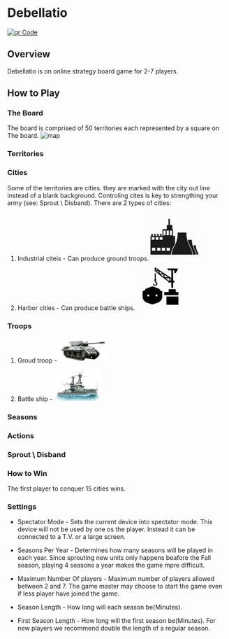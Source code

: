 # Debellatio


[![qr Code](https://www.amitkohn.com/resources/debellatio.png)](https://debellatio-online.herokuapp.com)

## Overview
Debellatio is on online strategy board game for 2-7 players.

## How to Play

### The Board
The board is comprised of 50 territories each represented by a square on The board.
![map](readme/map.jpg)

### Territories


### Cities

Some of the territories are cities. they are marked with the city out line instead of a blank background.
Controling cites is key to strengthing your army (see: Sprout \ Disband).
There are 2 types of cities:
1. Industrial citeis - Can produce ground troops.
![capital](readme/capital.jpg)
2. Harbor cities - Can produce battle ships.
![port](readme/port.jpg)

### Troops
1. Groud troop - ![troop](readme/tank.jpg)

2. Battle ship - ![ship](readme/ship.jpg)

### Seasons

### Actions

### Sprout \ Disband

### How to Win
The first player to conquer 15 cities wins.

### Settings

* Spectator Mode - Sets the current device into spectator mode. This device will not be used by one os the player. Instead it can be connected to a T.V. or a large screen.

* Seasons Per Year - Determines how many seasons will be played in each year. Since sprouting new units only happens beafore the Fall season, playing 4 seasons a year makes the game mpre difficult.

* Maximum Number Of players - Maximum number of players allowed between 2 and 7. The game master may choose to start the game even if less player have joined the game.

* Season Length - How long will each season be(Minutes).

* First Season Length - How long will the first season be(Minutes). For new players we recommend double the length of a regular season.
